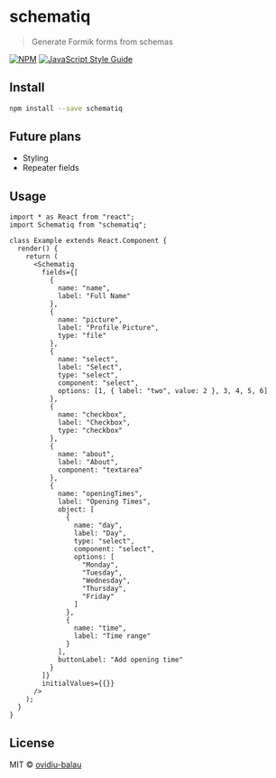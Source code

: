 # schematiq

> Generate Formik forms from schemas

[![NPM](https://img.shields.io/npm/v/schematiq.svg)](https://www.npmjs.com/package/schematiq) [![JavaScript Style Guide](https://img.shields.io/badge/code_style-standard-brightgreen.svg)](https://standardjs.com)

## Install

```bash
npm install --save schematiq
```

## Future plans

- Styling
- Repeater fields

## Usage

```tsx
import * as React from "react";
import Schematiq from "schematiq";

class Example extends React.Component {
  render() {
    return (
      <Schematiq
        fields={[
          {
            name: "name",
            label: "Full Name"
          },
          {
            name: "picture",
            label: "Profile Picture",
            type: "file"
          },
          {
            name: "select",
            label: "Select",
            type: "select",
            component: "select",
            options: [1, { label: "two", value: 2 }, 3, 4, 5, 6]
          },
          {
            name: "checkbox",
            label: "Checkbox",
            type: "checkbox"
          },
          {
            name: "about",
            label: "About",
            component: "textarea"
          },
          {
            name: "openingTimes",
            label: "Opening Times",
            object: [
              {
                name: "day",
                label: "Day",
                type: "select",
                component: "select",
                options: [
                  "Monday",
                  "Tuesday",
                  "Wednesday",
                  "Thursday",
                  "Friday"
                ]
              },
              {
                name: "time",
                label: "Time range"
              }
            ],
            buttonLabel: "Add opening time"
          }
        ]}
        initialValues={{}}
      />
    );
  }
}
```

## License

MIT © [ovidiu-balau](https://github.com/ovidiu-balau)
